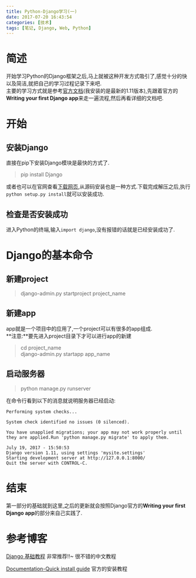 ```yaml
---
title: Python-Django学习(一)
date: 2017-07-20 16:43:54
categories: [技术]
tags: [笔记, Django, Web, Python]
---
```

[](#简述 "简述")简述
==============

开始学习Python的Django框架之后,马上就被这种开发方式吸引了,感觉十分的快以及简洁,就把自己的学习过程记录下来吧.  
主要的学习方式就是参考[官方文档](https://docs.djangoproject.com/en/1.11/intro/install/)(我安装的是最新的1.11版本),先跟着官方的**Writing your first Django app**来走一遍流程,然后再看详细的文档吧.

[](#开始 "开始")开始
==============
<!-- more -->
[](#安装Django "安装Django")安装Django
--------------------------------

直接在pip下安装Django模块是最快的方式了.

> pip install Django

或者也可以在官网查看[下载网页](https://www.djangoproject.com/download/),从源码安装也是一种方式.下载完成解压之后,执行`python setup.py install`就可以安装成功.

[](#检查是否安装成功 "检查是否安装成功")检查是否安装成功
--------------------------------

进入Python的终端,输入`import django`,没有报错的话就是已经安装成功了.

[](#Django的基本命令 "Django的基本命令")Django的基本命令
=========================================

[](#新建project "新建project")新建project
-----------------------------------

> django-admin.py startproject project_name

[](#新建app "新建app")新建app
-----------------------

app就是一个项目中的应用了,一个project可以有很多的app组成.  
**注意:**要先进入project目录下才可以进行app的新建

> cd project_name  
> django-admin.py startapp app_name

[](#启动服务器 "启动服务器")启动服务器
-----------------------

> python manage.py runserver

在命令行看到以下的消息就说明服务器已经启动:  

```shell
Performing system checks...

System check identified no issues (0 silenced).

You have unapplied migrations; your app may not work properly until they are applied.Run 'python manage.py migrate' to apply them.

July 19, 2017 - 15:50:53
Django version 1.11, using settings 'mysite.settings'
Starting development server at http://127.0.0.1:8000/
Quit the server with CONTROL-C.
```

[](#结束 "结束")结束
==============

第一部分的基础就到这里,之后的更新就会按照Django官方的**Writing your first Django app**的部分来自己实践了.

[](#参考博客 "参考博客")参考博客
====================

[Django 基础教程](http://code.ziqiangxuetang.com/django/django-tutorial.html) 非常推荐!!~ 很不错的中文教程

[Documentation-Quick install guide](https://docs.djangoproject.com/en/1.11/intro/install/) 官方的安装教程